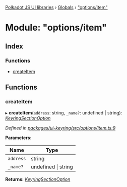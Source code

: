 [Polkadot JS UI libraries](../README.md) › [Globals](../globals.md) › ["options/item"](_options_item_.md)

# Module: "options/item"

## Index

### Functions

* [createItem](_options_item_.md#createitem)

## Functions

###  createItem

▸ **createItem**(`address`: string, `_name?`: undefined | string): *[KeyringSectionOption](../interfaces/_options_types_.keyringsectionoption.md)*

*Defined in [packages/ui-keyring/src/options/item.ts:9](https://github.com/polkadot-js/ui/blob/c7bf1d2ec/packages/ui-keyring/src/options/item.ts#L9)*

**Parameters:**

Name | Type |
------ | ------ |
`address` | string |
`_name?` | undefined &#124; string |

**Returns:** *[KeyringSectionOption](../interfaces/_options_types_.keyringsectionoption.md)*

